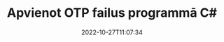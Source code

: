 ---
############################# Static ############################
layout: "auto-gen-merger"
date: 2022-10-27T11:07:34
draft: false
otherformats: pdf pps ppsx ppt pptx rtf tex vdx vsdm vsdx vssm vssx vstm vstx vsx vtx

############################# Head ############################
head_title: "Apvienojiet OTP failus programmā C# | OTP Apvienošanās"
head_description: "Apvienojiet vairākus OTP failus vienā failā, izmantojot C# .NET dokumentu apvienošanas API. Apvienojiet noteiktas lapas vai lappušu diapazonus no dažādiem dokumentiem vienā dokumentā."

############################# Header ############################
title: "Apvienot OTP failus programmā C#"
description: "Apvienojiet OTP ar dažām .NET koda rindām."
bg_image: "https://cms.admin.containerize.com/templates/aspose/App_Themes/V3/images/bg/header1.png"
bg_overlay: false
button:
    enable: true
    icon: "fas fa-arrow-down"
    label: "Lejupielādēt bezmaksas izmēģinājuma versiju"
    link: "https://downloads.groupdocs.com/merger/net"

############################# SubMenu ############################
submenu:
    enable: true

    left:
        img_alt: "GroupDocs.Merger for .NET"
        image: "https://cms.admin.containerize.com/templates/groupdocs/images/product-logos/90x90-noborder/groupdocs-merger-net.png"
        product: "GroupDocs.Merger"
        platform: ".NET"

    middle:
        button:

            # button loop
            - link: "https://apireference.groupdocs.com/merger/net"
              text: "API atsauce"

            # button loop
            - link: "https://github.com/groupdocs-merger"
              text: "Kodu piemēri"

            # button loop
            - link: "https://products.groupdocs.app/merger/family"
              text: "Tiešraides demonstrācijas"

            # button loop
            - link: "https://purchase.groupdocs.com/pricing/merger/net"
              text: "Cenu noteikšana"

    right:
        link_download: "https://downloads.groupdocs.com/merger"
        link_learn: "https://docs.groupdocs.com/merger/net"
        link_buy: "https://purchase.groupdocs.com"

############################# About ############################
about:
    enable: true
    title: "Par GroupDocs.Merger for .NET API"
    content: |
        [GroupDocs.Merger for .NET](/lv/merger/net/) nodrošina ērtu risinājumu, lai apvienotu vairākus PDF, Microsoft Office (Word, Excel, PowerPoint, OneNote), OpenDocument, HTML, attēlus un daudzus citus dokumentus vienā failā .NET lietojumprogrammās. GroupDocs.Merger ietaupīs jums daudz pūļu, jo jums ir atļauts apvienot OTP dokumentus - nav jāinstalē trešās puses programmatūra, darbvirsmas lietojumprogrammas vai spraudņi. Tagad nav nepieciešams tērēt laiku un manuāli apvienot failus! GroupDocs misija ir nodrošināt vislabāko kvalitāti un vienkāršot dokumentu apstrādes darbplūsmas.
        
        GroupDocs.Merger API ir pareizā izvēle korporatīvajiem risinājumiem, kuriem nepieciešamas failu apvienošanas funkcijas. Šīs API tiek labi atbalstītas visās lielākajās operētājsistēmās un platformās, tostarp .NET Framework, .NET Standard, .NET Core, Mono.

############################# Steps ############################
steps:
    enable: true
    title_left: "Kā apvienot vairākus OTP failus"
    content_left: |
        [GroupDocs.Merger for .NET](/lv/merger/net/) ļauj .NET izstrādātājiem viegli apvienot divus vai vairākus OTP failus savās lietojumprogrammās, ieviešot daži vienkārši soļi.
        
        * Izveidojiet jaunu **Merger** gadījumu un norādiet avota dokumenta ceļu kā konstruktora parametru.
        * Izsauciet **Merger** klases **Join** un nododiet otro avota dokumenta ceļu.
        * Lai saglabātu apvienoto dokumentu, zvaniet **Save** no **Merger** klases.

    title_right: "Sistēmas prasības"
    content_right: |
        GroupDocs.Merger for .NET API tiek atbalstītas visās lielākajās platformās un operētājsistēmās. Pirms tālāk norādītā koda izpildes, lūdzu, pārliecinieties, vai jūsu sistēmā ir instalēti šādi priekšnosacījumi.

        * Operētājsistēmas: Microsoft Windows, Linux, MacOS
        * Izstrādes vides: Visual Studio, Xamarin, MonoDevelop
        * Ietvari: .NET Framework, .NET Standard, .NET Core, Mono
        * Lejupielādējiet jaunāko GroupDocs.Merger for .NET versiju no [NuGet](https://www.nuget.org/packages/groupdocs.merger)
         
    code: |
     {{% merger/additional-styles %}}
     {{< merger/code-merger title="Kā apvienot OTP failus, izmantojot C# piemēra kodu">}}

        ```csharp    
        // Apvienojiet OTP failus, izmantojot GroupDocs.Merger API
        // Izveidot saplūšanu, ievadot OTP dokumentu
        using (Merger merger = new Merger("input1.otp"))
          {
            // Izsauciet sapludināšanas klases instances pievienošanās metodi un nododiet otrā avota dokumenta ceļu
            merger.Join("input2.otp");
    
            // Izsauciet sapludināšanas klases instances saglabāšanas metodi, lai saglabātu sapludināto dokumentu
            merger.Save("merged-file.otp");
          }
        ```
     {{< /merger/code-merger >}}

############################# Demos ############################
demos:
    enable: true
    title: "Tiešsaistes demonstrācijas — tiešsaistes lietotne dokumentu apvienošanai"
    content: |
       Apvienojiet vairāk nekā vienu OTP failu tūlīt, apmeklējot vietni [GroupDocs.Merger Live Demos](https://products.groupdocs.app/merger/family).
       Tiešraides demonstrācijai ir šādas priekšrocības.
        
############################# About Formats ############################
about_formats:
    enable: true

############################# More Formats ############################
more_formats:
    enable: true
    title: "Citu dokumentu formātu sapludināšana"
    content: |
        .NET dokumentu apvienošanas API failu formātiem un attēliem. Apvienojiet dažus no populārākajiem dokumentu formātiem, kā norādīts tālāk.

############################# Back to top ###############################
back_to_top:
    enable: true
---